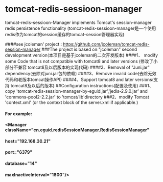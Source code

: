 # tomcat-redis-sessioon-manager
tomcat-redis-sessioon-Manager implements Tomcat's session-manager redis persistence functionality
(tomcat-redis-sessioon-manager是一个使用redis作为tomcat的session缓存的tomcat-session管理器实现)

####see jcoleman' project : https://github.com/jcoleman/tomcat-redis-session-manager
###The project is based on "jcoleman" second development version(本项目是基于jcoleman的二次开发版本)
####1、 modify some Code that is not compatible with tomcat8 and later versions (修改了小部分不兼容 tomcat8及以后版本的实现代码)
####2、Removal of "Juni.jar" dependency(去除对juni.jar包的依赖)
####3、Remove invalid code(去除无效代码和老版本tomcat操作API)
####4、Support tomcat8 and later versions(支持 tomcat8及以后的版本)
##Configuration instructions(配置及使用)
###1、copy 'tomcat-redis-session-manager-by-eguid.jar','jedis-2.9.0.jar' and 'commons-pool2-2.2.jar' to 'tomcat/lib'directory
###2、modify Tomcat 'context.xml' (or the context block of the server.xml if applicable.)
#### For example:
#### <Valve className="cn.eguid.redisSessionManager.RedisSessionHandlerValve"/>
#### <Manager className="cn.eguid.redisSessionManager.RedisSessionManager"
####        host="192.168.30.21"
####        port="6379"
####       database="14"
####       maxInactiveInterval="1800"/> 
